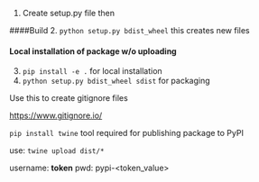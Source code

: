1. Create setup.py file then

####Build
2. `python setup.py bdist_wheel` this creates new files

#### Local installation of package w/o uploading
3. `pip install -e .` for local installation
4. `python setup.py bdist_wheel sdist` for packaging

Use this to create gitignore files

https://www.gitignore.io/

`pip install twine` tool required for publishing package to PyPI

use: `twine upload dist/*`

username: __token__
pwd: pypi-<token_value>